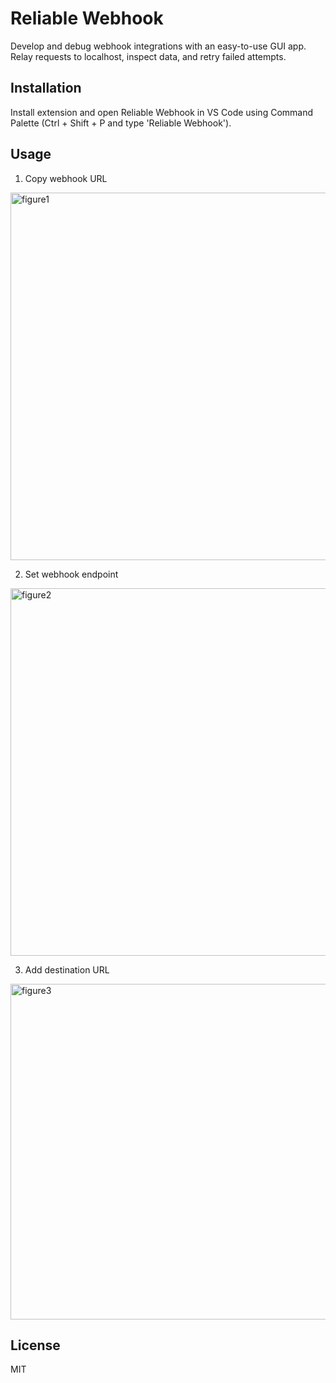 # Reliable Webhook

Develop and debug webhook integrations with an easy-to-use GUI app. Relay requests to localhost, inspect data, and retry failed attempts.

## Installation

Install extension and open Reliable Webhook in VS Code using Command Palette (Ctrl + Shift + P and type 'Reliable Webhook').

## Usage

1. Copy webhook URL

<img width="588" alt="figure1" src="https://user-images.githubusercontent.com/5418788/161380821-b12e71db-58ba-4bda-81ac-a18472202fc3.png">

2. Set webhook endpoint

<img width="588" alt="figure2" src="https://user-images.githubusercontent.com/5418788/161380796-c82f6103-455b-4874-98f8-f4a7a19974d2.png">

3. Add destination URL

<img width="537" alt="figure3" src="https://user-images.githubusercontent.com/5418788/161380805-a05ab336-11b2-4159-aa00-ed48dcf333e5.png">

## License

MIT
